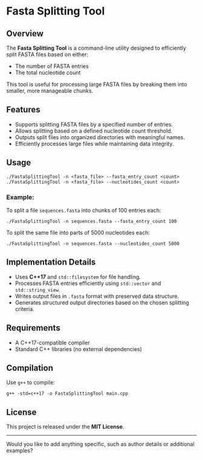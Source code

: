 # Fasta Splitting Tool

## Overview
The **Fasta Splitting Tool** is a command-line utility designed to efficiently split FASTA files based on either:
- The number of FASTA entries
- The total nucleotide count

This tool is useful for processing large FASTA files by breaking them into smaller, more manageable chunks.

## Features
- Supports splitting FASTA files by a specified number of entries.
- Allows splitting based on a defined nucleotide count threshold.
- Outputs split files into organized directories with meaningful names.
- Efficiently processes large files while maintaining data integrity.

## Usage
```
./FastaSplittingTool -n <fasta_file> --fasta_entry_count <count>
./FastaSplittingTool -n <fasta_file> --nucleotides_count <count>
```
### Example:
To split a file `sequences.fasta` into chunks of 100 entries each:
```
./FastaSplittingTool -n sequences.fasta --fasta_entry_count 100
```
To split the same file into parts of 5000 nucleotides each:
```
./FastaSplittingTool -n sequences.fasta --nucleotides_count 5000
```

## Implementation Details
- Uses **C++17** and `std::filesystem` for file handling.
- Processes FASTA entries efficiently using `std::vector` and `std::string_view`.
- Writes output files in `.fasta` format with preserved data structure.
- Generates structured output directories based on the chosen splitting criteria.

## Requirements
- A C++17-compatible compiler
- Standard C++ libraries (no external dependencies)

## Compilation
Use `g++` to compile:
```
g++ -std=c++17 -o FastaSplittingTool main.cpp
```

## License
This project is released under the **MIT License**.

---

Would you like to add anything specific, such as author details or additional examples?
